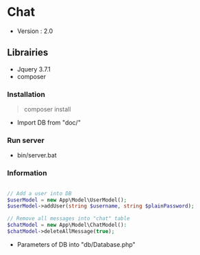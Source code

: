 # Chat 
- Version : 2.0

## Librairies
- Jquery 3.7.1
- composer

### Installation
> composer install
- Import DB from "doc/"

### Run server
- bin/server.bat

### Information
```php

// Add a user into DB
$userModel = new App\Model\UserModel();
$userModel->addUser(string $username, string $plainPassword); 

// Remove all messages into "chat" table
$chatModel = new App\Model\ChatModel():
$chatModel->deleteAllMessage(true);

```
- Parameters of DB into "db/Database.php"
